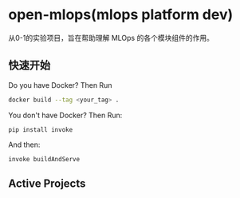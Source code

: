# open-mlops(mlops platform dev)
从0-1的实验项目，旨在帮助理解 MLOps 的各个模块组件的作用。

## 快速开始

Do you have Docker? Then Run

```bash
docker build --tag <your_tag> .
```

You don't have Docker? Then Run:

```
pip install invoke
```

And then:

```
invoke buildAndServe
```

## Active Projects


